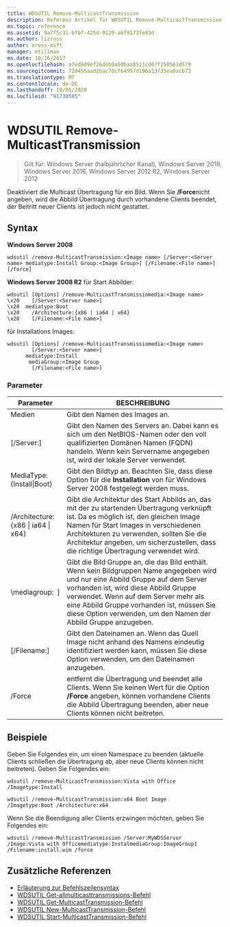 ```yaml
---
title: WDSUTIL Remove-MulticastTransmission
description: Referenz Artikel für WDSUTIL Remove-MulticastTransmission, der die Multicast Übertragung für ein Bild deaktiviert.
ms.topic: reference
ms.assetid: 9a7f5c31-bfbf-425d-9129-a6f9173fe83d
ms.author: lizross
author: eross-msft
manager: mtillman
ms.date: 10/16/2017
ms.openlocfilehash: a7ed8d9ef26deb0a50baa8511cd07f250561d579
ms.sourcegitcommit: 720455aad2bac78cf64997d196a13f35ea0acb73
ms.translationtype: MT
ms.contentlocale: de-DE
ms.lasthandoff: 10/05/2020
ms.locfileid: "91730595"
---
```

# <a name="wdsutil-remove-multicasttransmission"></a>WDSUTIL Remove-MulticastTransmission

> Gilt für: Windows Server (halbjährlicher Kanal), Windows Server 2019, Windows Server 2016, Windows Server 2012 R2, Windows Server 2012

Deaktiviert die Multicast Übertragung für ein Bild. Wenn Sie **/Force**nicht angeben, wird die Abbild Übertragung durch vorhandene Clients beendet, der Beitritt neuer Clients ist jedoch nicht gestattet.

## <a name="syntax"></a>Syntax
**Windows Server 2008**
```
wdsutil /remove-MulticastTransmission:<Image name> [/Server:<Server name> mediatype:Install Group:<Image Group>] [/Filename:<File name>] [/force]
```
**Windows Server 2008 R2** für Start Abbilder:
```
wdsutil [Options] /remove-MulticastTransmissiomedia:<Image name>
\x20    [/Server:<Server name>]
\x20  mediatype:Boot
\x20    /Architecture:{x86 | ia64 | x64}
\x20    [/Filename:<File name>]
```
für Installations Images:
```
wdsutil [Options] /remove-MulticastTransmissiomedia:<Image name>
        [/Server:<Server name>]
      mediatype:Install
       mediaGroup:<Image Group
        [/Filename:<File name>]
```
### <a name="parameters"></a>Parameter
|Parameter|BESCHREIBUNG|
|-------|--------|
|Medien<Image name>|Gibt den Namen des Images an.|
|[/Server:<Server name>]|Gibt den Namen des Servers an. Dabei kann es sich um den NetBIOS-Namen oder den voll qualifizierten Domänen Namen (FQDN) handeln. Wenn kein Servername angegeben ist, wird der lokale Server verwendet.|
MediaType: {Install&#124;Boot}|Gibt den Bildtyp an. Beachten Sie, dass diese Option für die **Installation** von für Windows Server 2008 festgelegt werden muss.|
|/Architecture: {x86 &#124; ia64 &#124; x64}|Gibt die Architektur des Start Abbilds an, das mit der zu startenden Übertragung verknüpft ist. Da es möglich ist, den gleichen Image Namen für Start Images in verschiedenen Architekturen zu verwenden, sollten Sie die Architektur angeben, um sicherzustellen, dass die richtige Übertragung verwendet wird.|
|\mediagroup: <Image group name> ]|Gibt die Bild Gruppe an, die das Bild enthält. Wenn kein Bildgruppen Name angegeben wird und nur eine Abbild Gruppe auf dem Server vorhanden ist, wird diese Abbild Gruppe verwendet. Wenn auf dem Server mehr als eine Abbild Gruppe vorhanden ist, müssen Sie diese Option verwenden, um den Namen der Abbild Gruppe anzugeben.|
|[/Filename:<File name>]|Gibt den Dateinamen an. Wenn das Quell Image nicht anhand des Namens eindeutig identifiziert werden kann, müssen Sie diese Option verwenden, um den Dateinamen anzugeben.|
|/Force|entfernt die Übertragung und beendet alle Clients. Wenn Sie keinen Wert für die Option **/Force** angeben, können vorhandene Clients die Abbild Übertragung beenden, aber neue Clients können nicht beitreten.|
## <a name="examples"></a>Beispiele
Geben Sie Folgendes ein, um einen Namespace zu beenden (aktuelle Clients schließen die Übertragung ab, aber neue Clients können nicht beitreten). Geben Sie Folgendes ein:
```
wdsutil /remove-MulticastTransmission:Vista with Office
/Imagetype:Install
```
```
wdsutil /remove-MulticastTransmission:x64 Boot Image
/Imagetype:Boot /Architecture:x64
```
Wenn Sie die Beendigung aller Clients erzwingen möchten, geben Sie Folgendes ein:
```
wdsutil /remove-MulticastTransmission /Server:MyWDSServer
/Image:Vista with Officemediatype:InstalmediaGroup:ImageGroup1
/Filename:install.wim /force
```
## <a name="additional-references"></a>Zusätzliche Referenzen
- [Erläuterung zur Befehlszeilensyntax](command-line-syntax-key.md)
- [WDSUTIL Get-allmulticasttransmissions-Befehl](wdsutil-get-allmulticasttransmissions.md)
- [WDSUTIL Get-MulticastTransmission-Befehl](wdsutil-get-multicasttransmission.md)
- [WDSUTIL New-MulticastTransmission-Befehl](wdsutil-new-multicasttransmission.md)
- [WDSUTIL Start-MulticastTransmission-Befehl](wdsutil-start-multicasttransmission.md)
